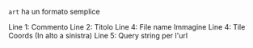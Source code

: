 `art` ha un formato semplice

Line 1: Commento
Line 2: Titolo
Line 4: File name Immagine
Line 4: Tile Coords (In alto a sinistra)
Line 5: Query string per l'url